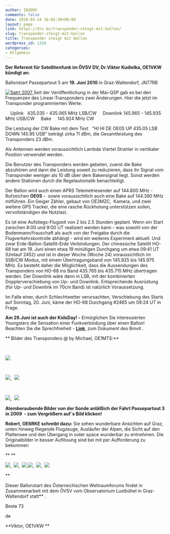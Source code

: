 ```yaml
---
author: IN3DOV
comments: false
date: 2010-05-24 16:02:30+00:00
layout: page
link: https://drc.bz/transponder-steigt-mit-ballon/
slug: transponder-steigt-mit-ballon
title: Transponder steigt mit Ballon
wordpress_id: 1316
categories:
- Allgemein
---
```


**Der Referent für Satellitenfunk im ÖVSV DV, Dr.Viktor Kudielka, OE1VKW kündigt an:** 






Ballonstart Passepartout 5 am **19. Juni 2010** in Graz-Waltendorf, JN77RB

[![Satrt 2007](http://cmsadmin.oevsv.at/export/sites/oe3/images/picturegallery/sputnik/ballonstart.2007.jpg) ](http://www.oe3.oevsv.at/export/sites/oe3/images/picturegallery/sputnik/ballonstart.2007.jpg)Seit der Veröffentlichung in der Mai-QSP gab es bei den Frequenzen des Linear-Transponders zwei Änderungen. Hier die jetzt im Transponder programmierten Werte:





    Uplink   435.035 - 435.065 MHz LSB/CW
    Downlink 145.965 - 145.935 MHz USB/CW
    Bake     145.924 MHz CW





Die Leistung der CW Bake mit dem Text   "HI HI DE OE0S UP 435.05 LSB DOWN 145.95 USB" beträgt zirka 11 dBm, die Gesamtleistung des Transponders 23 dBm.

Als Antennen werden voraussichtlich Lambda Viertel Strahler in vertikaler Position verwendet werden.





Die Benutzer des Transponders werden gebeten, zuerst die Bake abzuhören und dann die Leistung soweit zu reduzieren, dass ihr Signal vom Transponder weniger als 10 dB über dem Bakensignal liegt. Sonst werden andere Stationen durch die Regelautomatik benachteiligt.

Der Ballon wird auch einen APRS Telemetriesender auf 144.800 MHz - Rufzeichen **OE0S** -  sowie voraussichtlich auch eine Bake auf 144.390 MHz mitführen. Ein Geiger Zähler, gebaut von OE3MZC,  Kamera, und zwei weitere GPS Tracker, die eine rasche Rückholung unterstützen sollen, vervollständigen die Nutzlast.

Es ist eine Aufstiegs-Flugzeit von 2 bis 2.5 Stunden geplant. Wenn ein Start zwischen 8:00 und 9:00 UT realisiert werden kann - was sowohl von der Bodenmann/frauschaft als auch von der Freigabe durch die Flugverkehrskontrolle abhängt - wird ein weiteres Experiment aktuell. Und zwar Erde-Ballon-Satellit-Erde Verbindungen. Der chinesische Satellit HO-68 hat am 19. Juni einen etwa 19 minütigen Durchgang um etwa 09:41 UT (Umlauf 2452) und ist in dieser Woche (Woche 24) voraussichtlich im SSB/CW Modus, mit einem Übertragungsband von 145.925 bis 145.975 MHz. Es besteht daher die Möglichkeit, dass die Aussendungen des Transponders von HO-68 ins Band 435.765 bis 435.715 MHz übertragen werden. Der Downlink wäre dann in LSB, mit der kombinierten Dopplerverschiebung von Up- und Downlink. Entsprechende Ausrüstung (für Up- und Downlink im 70cm Band) ist natürlich Voraussetzung.





Im Falle einer, durch Schlechtwetter verursachten, Verschiebung des Starts auf Sonntag, 20. Juni, käme der HO-68 Durchgang #2465 um 09:24 UT in Frage.





**Am 29.Juni ist auch der KidsDay! -** Ermöglichen Sie interessierten Youngsters die Sensation einer Funkverbindung über einen Ballon! Beachten Sie die Sprechfreiheit - [**Link** ](http://cmsadmin.oevsv.at/opencms/export/sites/oe3/kids_day/OFB_Einzelschreiben_extern_xAdlerx_Logox_Betreffx_03.12.2009.pdf) zum Dokument des Bmvit .




**
Bilder des Transponders @ by Michael, OE1MTS:**




 




[![](http://www.oe3.oevsv.at/export/sites/oe3/images/picturegallery/passepartout/2010/transponder_3.jpg) ](http://www.oe3.oevsv.at/export/sites/oe3/images/picturegallery/passepartout/2010/transponder_3.jpg)




 




[![](http://www.oe3.oevsv.at/export/sites/oe3/images/picturegallery/passepartout/2010/transponder_4.jpg) ](http://www.oe3.oevsv.at/export/sites/oe3/images/picturegallery/passepartout/2010/transponder_4.jpg)  [![](http://www.oe3.oevsv.at/export/sites/oe3/images/picturegallery/passepartout/2010/transponder_5.jpg) ](http://www.oe3.oevsv.at/export/sites/oe3/images/picturegallery/passepartout/2010/transponder_5.jpg)




 




[![](http://www.oe3.oevsv.at/export/sites/oe3/images/picturegallery/passepartout/2010/transponder_1.jpg) ](http://www.oe3.oevsv.at/export/sites/oe3/images/picturegallery/passepartout/2010/transponder_1.jpg)  [![](http://www.oe3.oevsv.at/export/sites/oe3/images/picturegallery/passepartout/2010/transponder_2.jpg) ](http://www.oe3.oevsv.at/export/sites/oe3/images/picturegallery/passepartout/2010/transponder_2.jpg)








**Atemberaubende Bilder von der Sonde anlälßich der Fahrt Passepartout 3 in 2009  - zum Vergrößern auf´s Bild klicken!**


**Robert, OE6RKE schreibt dazu:**
Sie sehen wunderbare Ansichten auf Graz, unten hinweg fliegende Flugzeuge, Ausläufer der Alpen, die Sicht auf den Plattensee und den Übergang in outer space wunderbar zu entnehmen.
Die Originalbilder in besser Auflösung sind bei mit per Aufforderung zu bekommen







**
**




**[![](http://cmsadmin.oevsv.at/export/sites/oe3/images/picturegallery/passepartout/2008/IMG_1287.jpg) ](http://www.oe3.oevsv.at/export/sites/oe3/images/picturegallery/passepartout/2008/IMG_1287.jpg)  [![](http://cmsadmin.oevsv.at/export/sites/oe3/images/picturegallery/passepartout/2008/IMG_1301.jpg) ](http://www.oe3.oevsv.at/export/sites/oe3/images/picturegallery/passepartout/2008/IMG_1301.jpg)  [![](http://cmsadmin.oevsv.at/export/sites/oe3/images/picturegallery/passepartout/2008/IMG_1313.jpg) ](http://www.oe3.oevsv.at/export/sites/oe3/images/picturegallery/passepartout/2008/IMG_1313.jpg)
[![](http://cmsadmin.oevsv.at/export/sites/oe3/images/picturegallery/passepartout/2008/IMG_1325.jpg) ](http://www.oe3.oevsv.at/export/sites/oe3/images/picturegallery/passepartout/2008/IMG_1325.jpg)  [![](http://cmsadmin.oevsv.at/export/sites/oe3/images/picturegallery/passepartout/2008/IMG_1355.jpg) ](http://www.oe3.oevsv.at/export/sites/oe3/images/picturegallery/passepartout/2008/IMG_1355.jpg)  [![](http://cmsadmin.oevsv.at/export/sites/oe3/images/picturegallery/passepartout/2008/IMG_1368.jpg) ](http://www.oe3.oevsv.at/export/sites/oe3/images/picturegallery/passepartout/2008/IMG_1368.jpg)**




**


Dieser Ballonstart des Österreichischen Weltraumforums findet in Zusammenarbeit mit dem ÖVSV vom Observatorium Lustbühel in Graz-Waltendorf statt** .


Beste 73




de




**Viktor, OE1VKW
**



